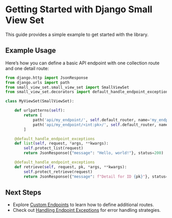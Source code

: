 # Getting Started with Django Small View Set

This guide provides a simple example to get started with the library.

## Example Usage

Here’s how you can define a basic API endpoint with one collection route and one detail route:

```python
from django.http import JsonResponse
from django.urls import path
from small_view_set.small_view_set import SmallViewSet
from small_view_set.decorators import default_handle_endpoint_exceptions

class MyViewSet(SmallViewSet):

    def urlpatterns(self):
        return [
            path('api/my_endpoint/', self.default_router, name='my_endpoint_collection'),
            path('api/my_endpoint/<int:pk>/', self.default_router, name='my_endpoint_detail'),
        ]

    @default_handle_endpoint_exceptions
    def list(self, request, *args, **kwargs):
        self.protect_list(request)
        return JsonResponse({"message": "Hello, world!"}, status=200)

    @default_handle_endpoint_exceptions
    def retrieve(self, request, pk, *args, **kwargs):
        self.protect_retrieve(request)
        return JsonResponse({"message": f"Detail for ID {pk}"}, status=200)
```

## Next Steps

- Explore [Custom Endpoints](./README_CUSTOM_ENDPOINT.md) to learn how to define additional routes.
- Check out [Handling Endpoint Exceptions](./README_HANDLE_ENDPOINT_EXCEPTIONS.md) for error handling strategies.